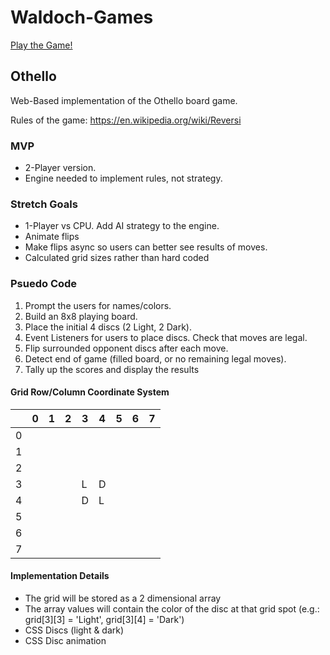 # Waldoch-Games

[Play the Game!](https://don-waldoch.github.io/Waldoch-Games/public/)

## Othello
Web-Based implementation of the Othello board game.

Rules of the game: https://en.wikipedia.org/wiki/Reversi

### MVP
- 2-Player version.
- Engine needed to implement rules, not strategy.

### Stretch Goals
- 1-Player vs CPU. Add AI strategy to the engine.
- Animate flips
- Make flips async so users can better see results of moves.
- Calculated grid sizes rather than hard coded

### Psuedo Code
1. Prompt the users for names/colors.
2. Build an 8x8 playing board.
3. Place the initial 4 discs (2 Light, 2 Dark).
4. Event Listeners for users to place discs. Check that moves are legal.
5. Flip surrounded opponent discs after each move.
6. Detect end of game (filled board, or no remaining legal moves).
7. Tally up the scores and display the results

#### Grid Row/Column Coordinate System

|   | 0 | 1 | 2 | 3 | 4 | 5 | 6 | 7 |
| - | - | - | - | - | - | - | - | - |
| 0 |   |   |   |   |   |   |   |   |
| 1 |   |   |   |   |   |   |   |   |
| 2 |   |   |   |   |   |   |   |   |
| 3 |   |   |   | L | D |   |   |   |
| 4 |   |   |   | D | L |   |   |   |
| 5 |   |   |   |   |   |   |   |   |
| 6 |   |   |   |   |   |   |   |   |
| 7 |   |   |   |   |   |   |   |   |

#### Implementation Details
- The grid will be stored as a 2 dimensional array
- The array values will contain the color of the disc at that grid spot (e.g.: grid[3][3] = 'Light',  grid[3][4] = 'Dark')
- CSS Discs (light & dark)
- CSS Disc animation
